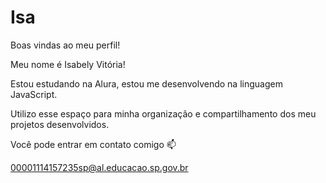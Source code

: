 # Isa
Boas vindas ao meu perfil!

Meu nome é Isabely Vitória!

Estou estudando na Alura,
estou me desenvolvendo na linguagem JavaScript.

Utilizo esse espaço para minha organização e compartilhamento dos meu projetos desenvolvidos.

Você pode entrar em contato comigo 📫

00001114157235sp@al.educacao.sp.gov.br

